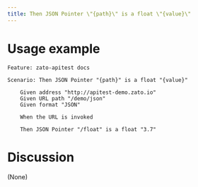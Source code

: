 ```yaml
---
title: Then JSON Pointer \"{path}\" is a float \"{value}\"
---
```


Usage example
=============

    Feature: zato-apitest docs

    Scenario: Then JSON Pointer "{path}" is a float "{value}"

        Given address "http://apitest-demo.zato.io"
        Given URL path "/demo/json"
        Given format "JSON"

        When the URL is invoked

        Then JSON Pointer "/float" is a float "3.7"

Discussion
==========

(None)
